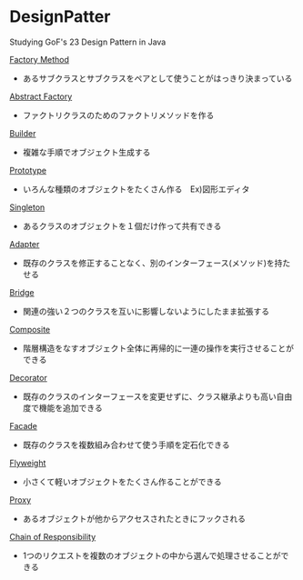 # DesignPatter
Studying GoF's 23 Design Pattern in Java
 
[Factory Method](/FactoryMethod)
* あるサブクラスとサブクラスをペアとして使うことがはっきり決まっている

[Abstract Factory](/AbstractFactory)
* ファクトリクラスのためのファクトリメソッドを作る

[Builder](/Builder)
* 複雑な手順でオブジェクト生成する

[Prototype](/Prototype)
* いろんな種類のオブジェクトをたくさん作る　Ex)図形エディタ

[Singleton](/Singleton)
* あるクラスのオブジェクトを１個だけ作って共有できる

[Adapter](/Adapter)
* 既存のクラスを修正することなく、別のインターフェース(メソッド)を持たせる

[Bridge](/Bridge)
* 関連の強い２つのクラスを互いに影響しないようにしたまま拡張する

[Composite](/Composite)
* 階層構造をなすオブジェクト全体に再帰的に一連の操作を実行させることができる

[Decorator](/Decorator)
* 既存のクラスのインターフェースを変更せずに、クラス継承よりも高い自由度で機能を追加できる

[Facade](/Facade)
* 既存のクラスを複数組み合わせて使う手順を定石化できる

[Flyweight](/Flyweight)
* 小さくて軽いオブジェクトをたくさん作ることができる

[Proxy](/Proxy)
* あるオブジェクトが他からアクセスされたときにフックされる

[Chain of Responsibility](/ChainOfResponsibility)
* 1つのリクエストを複数のオブジェクトの中から選んで処理させることができる